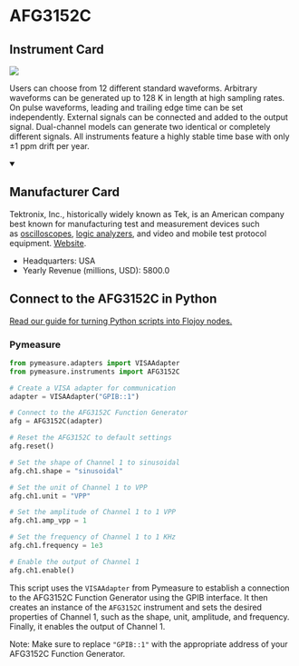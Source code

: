 
# AFG3152C

## Instrument Card

<img src="https://v5.airtableusercontent.com/v1/19/19/1691539200000/BqjeZ-yDXgDxX3RoRgy8BQ/N2R6orHGJ5djY2Xze6g6kYiE1PqbETXhPjQF8OuPLMK9MsSSEq5QWbiG5_SZ2nM4qX-e7bLccaixkrc1TAPHApoZVJUIoJ4m0iX4DPkTpEs/_zX0Z6UhsmgP_9e30jCx5_ixQ8jjrwFj6t8hNNuA4lc"/>
<p>Users can choose from 12 different standard waveforms. Arbitrary waveforms can be generated up to 128 K in length at high sampling rates. On pulse waveforms, leading and trailing edge time can be set independently. External signals can be connected and added to the output signal. Dual-channel models can generate two identical or completely different signals. All instruments feature a highly stable time base with only ±1 ppm drift per year.</p>

<details open>
<summary><h2>Manufacturer Card</h2></summary>

Tektronix, Inc., historically widely known as Tek, is an American company best known for manufacturing test and measurement devices such as [oscilloscopes](https://en.wikipedia.org/wiki/Oscilloscope), [logic analyzers](https://en.wikipedia.org/wiki/Logic_analyzer), and video and mobile test protocol equipment. <a href="https://www.tek.com/en">Website</a>.

<ul>
  <li>Headquarters: USA</li>
  <li>Yearly Revenue (millions, USD): 5800.0</li>
</ul>
</details>

## Connect to the AFG3152C in Python

[Read our guide for turning Python scripts into Flojoy nodes.](https://docs.flojoy.ai/custom-nodes/creating-custom-node/)


### Pymeasure


```python
from pymeasure.adapters import VISAAdapter
from pymeasure.instruments import AFG3152C

# Create a VISA adapter for communication
adapter = VISAAdapter("GPIB::1")

# Connect to the AFG3152C Function Generator
afg = AFG3152C(adapter)

# Reset the AFG3152C to default settings
afg.reset()

# Set the shape of Channel 1 to sinusoidal
afg.ch1.shape = "sinusoidal"

# Set the unit of Channel 1 to VPP
afg.ch1.unit = "VPP"

# Set the amplitude of Channel 1 to 1 VPP
afg.ch1.amp_vpp = 1

# Set the frequency of Channel 1 to 1 KHz
afg.ch1.frequency = 1e3

# Enable the output of Channel 1
afg.ch1.enable()
```

This script uses the `VISAAdapter` from Pymeasure to establish a connection to the AFG3152C Function Generator using the GPIB interface. It then creates an instance of the `AFG3152C` instrument and sets the desired properties of Channel 1, such as the shape, unit, amplitude, and frequency. Finally, it enables the output of Channel 1.

Note: Make sure to replace `"GPIB::1"` with the appropriate address of your AFG3152C Function Generator.

